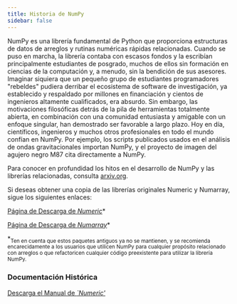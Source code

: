 ```yaml
---
title: Historia de NumPy
sidebar: false
---
```


NumPy es una librería fundamental de Python que proporciona estructuras de datos de arreglos y rutinas numéricas rápidas relacionadas. Cuando se puso en marcha, la librería contaba con escasos fondos y la escribían principalmente estudiantes de posgrado, muchos de ellos sin formación en ciencias de la computación y, a menudo, sin la bendición de sus asesores. Imaginar siquiera que un pequeño grupo de estudiantes programadores "rebeldes" pudiera derribar el ecosistema de software de investigación, ya establecido y respaldado por millones en financiación y cientos de ingenieros altamente cualificados, era absurdo. Sin embargo, las motivaciones filosóficas detrás de la pila de herramientas totalmente abierta, en combinación con una comunidad entusiasta y amigable con un enfoque singular, han demostrado ser favorable a largo plazo.  Hoy en día, científicos, ingenieros y muchos otros profesionales en todo el mundo confían en NumPy. Por ejemplo, los scripts publicados usados en el análisis de ondas gravitacionales importan NumPy, y el proyecto de imagen del agujero negro M87 cita directamente a NumPy.

Para conocer en profundidad los hitos en el desarrollo de NumPy y las librerías relacionadas, consulta [arxiv.org](arxiv.org/abs/1907.10121).

Si deseas obtener una copia de las librerías originales Numeric y Numarray, sigue los siguientes enlaces:

[Página de Descarga de _Numeric_](https://sourceforge.net/projects/numpy/files/Old%20Numeric/)\*

[Página de Descarga de _Numarray_](https://sourceforge.net/projects/numpy/files/Old%20Numarray/)\*

\*<sub>Ten en cuenta que estos paquetes antiguos ya no se mantienen, y se recomienda encarecidamente a los usuarios que utilicen NumPy para cualquier propósito relacionado con arreglos o que refactoricen cualquier código preexistente para utilizar la librería NumPy.</sub>

### Documentación Histórica

[Descarga el Manual de _\`Numeric'_](static/numeric-manual.pdf)
